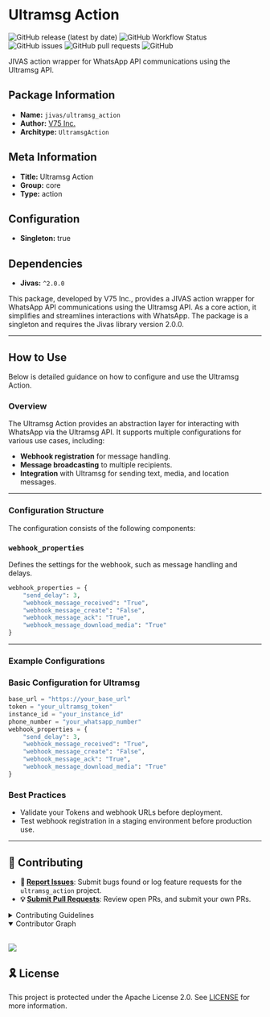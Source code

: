 # Ultramsg Action

![GitHub release (latest by date)](https://img.shields.io/github/v/release/TrueSelph/ultramsg_action)
![GitHub Workflow Status](https://img.shields.io/github/actions/workflow/status/TrueSelph/ultramsg_action/test-action.yaml)
![GitHub issues](https://img.shields.io/github/issues/TrueSelph/ultramsg_action)
![GitHub pull requests](https://img.shields.io/github/issues-pr/ultramsg_action)
![GitHub](https://img.shields.io/github/license/TrueSelph/ultramsg_action)

JIVAS action wrapper for WhatsApp API communications using the Ultramsg API.

## Package Information

- **Name:** `jivas/ultramsg_action`
- **Author:** [V75 Inc.](https://v75inc.com/)
- **Architype:** `UltramsgAction`

## Meta Information

- **Title:** Ultramsg Action
- **Group:** core
- **Type:** action

## Configuration

- **Singleton:** true

## Dependencies

- **Jivas:** `^2.0.0`

This package, developed by V75 Inc., provides a JIVAS action wrapper for WhatsApp API communications using the Ultramsg API. As a core action, it simplifies and streamlines interactions with WhatsApp. The package is a singleton and requires the Jivas library version 2.0.0.

---

## How to Use

Below is detailed guidance on how to configure and use the Ultramsg Action.

### Overview

The Ultramsg Action provides an abstraction layer for interacting with WhatsApp via the Ultramsg API. It supports multiple configurations for various use cases, including:

- **Webhook registration** for message handling.
- **Message broadcasting** to multiple recipients.
- **Integration** with Ultramsg for sending text, media, and location messages.

---

### Configuration Structure

The configuration consists of the following components:

### `webhook_properties`

Defines the settings for the webhook, such as message handling and delays.

```python
webhook_properties = {
    "send_delay": 3,
    "webhook_message_received": "True",
    "webhook_message_create": "False",
    "webhook_message_ack": "True",
    "webhook_message_download_media": "True"
}
```

---

### Example Configurations

### Basic Configuration for Ultramsg

```python
base_url = "https://your_base_url"
token = "your_ultramsg_token"
instance_id = "your_instance_id"
phone_number = "your_whatsapp_number"
webhook_properties = {
    "send_delay": 3,
    "webhook_message_received": "True",
    "webhook_message_create": "False",
    "webhook_message_ack": "True",
    "webhook_message_download_media": "True"
}
```

### Best Practices
- Validate your Tokens and webhook URLs before deployment.
- Test webhook registration in a staging environment before production use.

---

## 🔰 Contributing

- **🐛 [Report Issues](https://github.com/TrueSelph/ultramsg_action/issues)**: Submit bugs found or log feature requests for the `ultramsg_action` project.
- **💡 [Submit Pull Requests](https://github.com/TrueSelph/ultramsg_action/blob/main/CONTRIBUTING.md)**: Review open PRs, and submit your own PRs.

<details closed>
<summary>Contributing Guidelines</summary>

1. **Fork the Repository**: Start by forking the project repository to your GitHub account.
2. **Clone Locally**: Clone the forked repository to your local machine using a git client.
   ```sh
   git clone https://github.com/TrueSelph/ultramsg_action
   ```
3. **Create a New Branch**: Always work on a new branch, giving it a descriptive name.
   ```sh
   git checkout -b new-feature-x
   ```
4. **Make Your Changes**: Develop and test your changes locally.
5. **Commit Your Changes**: Commit with a clear message describing your updates.
   ```sh
   git commit -m 'Implemented new feature x.'
   ```
6. **Push to GitHub**: Push the changes to your forked repository.
   ```sh
   git push origin new-feature-x
   ```
7. **Submit a Pull Request**: Create a PR against the original project repository. Clearly describe the changes and their motivations.
8. **Review**: Once your PR is reviewed and approved, it will be merged into the main branch. Congratulations on your contribution!
</details>

<details open>
<summary>Contributor Graph</summary>
<br>
<p align="left">
    <a href="https://github.com/TrueSelph/ultramsg_action/graphs/contributors">
        <img src="https://contrib.rocks/image?repo=TrueSelph/ultramsg_action" />
   </a>
</p>
</details>

## 🎗 License

This project is protected under the Apache License 2.0. See [LICENSE](../LICENSE) for more information.